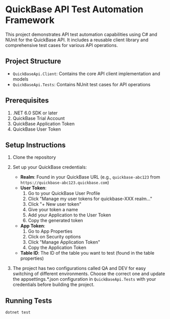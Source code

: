 # QuickBase API Test Automation Framework

This project demonstrates API test automation capabilities using C# and NUnit for the QuickBase API. It includes a reusable client library and comprehensive test cases for various API operations.

## Project Structure

- `QuickBaseApi.Client`: Contains the core API client implementation and models
- `QuickBaseApi.Tests`: Contains NUnit test cases for API operations

## Prerequisites

1. .NET 6.0 SDK or later
2. QuickBase Trial Account
3. QuickBase Application Token
4. QuickBase User Token

## Setup Instructions

1. Clone the repository

2. Set up your QuickBase credentials:
   - **Realm**: Found in your QuickBase URL (e.g., `quickbase-abc123` from `https://quickbase-abc123.quickbase.com`)
   - **User Token**: 
     1. Go to your QuickBase User Profile
     2. Click "Manage my user tokens for quickbase-XXX realm..."
     3. Click "+ New user token"
     4. Give your token a name
     5. Add your Application to the User Token
     6. Copy the generated token
   - **App Token**:
     1. Go to App Properties
     2. Click on Security options
     3. Click "Manage Application Token"
     4. Copy the Application Token
   - **Table ID**: The ID of the table you want to test (found in the table properties)

3. The project has two configurations called QA and DEV for easy switching of different environments. Choose the correct one and update the appsettings.*.json configuration in `QuickBaseApi.Tests` with your credentials before building the project.


## Running Tests

```bash
dotnet test
```